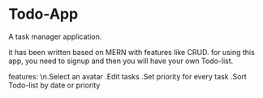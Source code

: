 # Todo-App
A task manager application.

it has been written based on MERN with features like CRUD.
for using this app, you need to signup and then you will have your own Todo-list.

features: 
\n.Select an avatar
.Edit tasks
.Set priority for every task
.Sort Todo-list by date or priority

